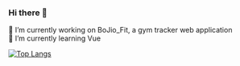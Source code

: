 ### Hi there 👋
:muscle: I’m currently working on BoJio_Fit, a gym tracker web application    
🌱 I’m currently learning Vue 

[![Top Langs](https://github-readme-stats.vercel.app/api/top-langs/?username=chuacx13&layout=donut-vertical)](https://github.com/chuacx13/github-readme-stats)

<!--

![Anurag's GitHub stats](https://github-readme-stats.vercel.app/api?username=chuacx13&show_icons=true&theme=radical)

**Chuacx13/Chuacx13** is a ✨ _special_ ✨ repository because its `README.md` (this file) appears on your GitHub profile.

Here are some ideas to get you started:
- 👯 I’m looking to collaborate on ...
- 🤔 I’m looking for help with ...
- 💬 Ask me about ...
- 📫 How to reach me: ...
- 😄 Pronouns: ...
- ⚡ Fun fact: ...
-->
